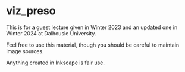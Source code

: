 # viz_preso
This is for a guest lecture given in Winter 2023 and an updated one in Winter 2024 at Dalhousie University. 

Feel free to use this material, though you should be careful to maintain image sources. 

Anything created in Inkscape is fair use. 


